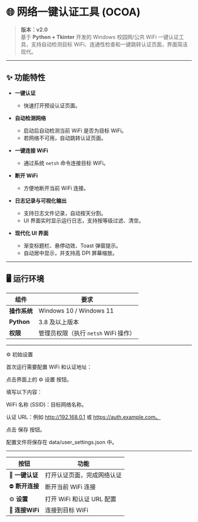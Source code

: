 # 🌐 网络一键认证工具 (OCOA)

> **版本：v2.0**  
> 基于 **Python + Tkinter** 开发的 Windows 校园网/公共 WiFi 一键认证工具，支持自动检测目标 WiFi、连通性检查和一键跳转认证页面，界面简洁现代。  

---

## ✨ 功能特性

- **一键认证**
  - 快速打开预设认证页面。

- **自动检测网络**
  - 启动后自动检测当前 WiFi 是否为目标 WiFi。  
  - 若网络不可用，自动跳转认证页面。

- **一键连接 WiFi**
  - 通过系统 `netsh` 命令连接目标 WiFi。

- **断开 WiFi**
  - 方便地断开当前 WiFi 连接。

- **日志记录与可视化输出**
  - 支持日志文件记录，自动按天分割。  
  - UI 界面实时显示运行日志，支持按等级过滤、清空。

- **现代化 UI 界面**
  - 渐变标题栏、悬停动效、Toast 弹窗提示。  
  - 自动居中显示，并支持高 DPI 屏幕缩放。

---

## 🖥️ 运行环境

| 组件 | 要求 |
|------|------|
| **操作系统** | Windows 10 / Windows 11 |
| **Python** | 3.8 及以上版本 |
| **权限** | 管理员权限（执行 `netsh` WiFi 操作） |

---

⚙️ 初始设置

首次运行需要配置 WiFi 和认证地址：

点击界面上的 ⚙️ 设置 按钮。

填写以下内容：

WiFi 名称 (SSID)：目标网络名称。

认证 URL：例如 http://192.168.0.1 或 https://auth.example.com。

点击 保存 按钮。

配置文件将保存在 data/user_settings.json 中。

---

| 按钮            | 功能                 |
| ------------- | ------------------ |
| 🔗 **一键认证**   | 打开认证页面，完成网络认证      |
| ⛔ **断开连接**    | 断开当前 WiFi 连接       |
| ⚙️ **设置**     | 打开 WiFi 和认证 URL 配置 |
| 📶 **连接WiFi** | 连接到目标 WiFi         |
